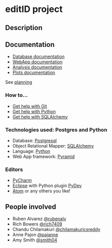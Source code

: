 # editID project

## Description


## Documentation

* [Database documentation](database.md)
* [WebApp documentation](webapp.md)
* [Analysis documentation](analysis.md)
* [Plots documentation](plots.md)

See [planning](planning.md)

### How to...

* [Get help with Git](help-git.md)
* [Get help with Python](help-python.md)
* [Get help with SQLAlchemy](help-sqlalchemy.md)


### Technologies used: Postgres and Python

* Database: [Postgresql](https://www.postgresql.org/)
* Object Relational Mapper: [SQLAlchemy](https://www.sqlalchemy.org/)
* Language: [Python](https://www.python.org/)
* Web App framework: [Pyramid](https://trypyramid.com/)


### Editors

* [PyCharm](https://www.jetbrains.com/pycharm/)
* [Eclipse](http://www.eclipse.org/) with Python plugin [PyDev](http://www.pydev.org/)
* [Atom](https://atom.io/) or any others you like!


## People involved

* Ruben Alvarez [@rubenalv](https://github.com/rubenalv)
* Rich Bowers [@rich7409](https://github.com/rich7409)
* Chandu Chilamakuri [@chilamakuricsreddy](https://github.com/chilamakuricsreddy)
* Anne Pajon [@pajanne](https://github.com/pajanne)
* Amy Smith [@smith04](https://github.com/smith04)
